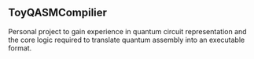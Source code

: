 ## ToyQASMCompilier

Personal project to gain experience in quantum circuit representation and the core logic required to translate quantum assembly into an executable format.